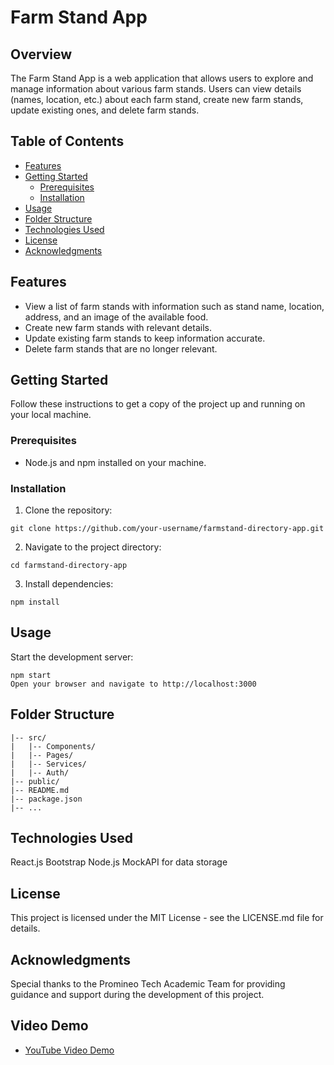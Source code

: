 # Farm Stand App

## Overview

The Farm Stand App is a web application that allows users to explore and manage information about various farm stands. Users can view details (names, location, etc.) about each farm stand, create new farm stands, update existing ones, and delete farm stands.

## Table of Contents

- [Features](#features)
- [Getting Started](#getting-started)
  - [Prerequisites](#prerequisites)
  - [Installation](#installation)
- [Usage](#usage)
- [Folder Structure](#folder-structure)
- [Technologies Used](#technologies-used)
- [License](#license)
- [Acknowledgments](#acknowledgments)

## Features

- View a list of farm stands with information such as stand name, location, address, and an image of the available food.
- Create new farm stands with relevant details.
- Update existing farm stands to keep information accurate.
- Delete farm stands that are no longer relevant.

## Getting Started

Follow these instructions to get a copy of the project up and running on your local machine.

### Prerequisites

- Node.js and npm installed on your machine.

### Installation

1. Clone the repository:

`git clone https://github.com/your-username/farmstand-directory-app.git`

2. Navigate to the project directory:

`cd farmstand-directory-app`

3. Install dependencies:

`npm install`

## Usage

Start the development server:

```
npm start
Open your browser and navigate to http://localhost:3000
```

## Folder Structure

```farmstand-directory-app/
|-- src/
|   |-- Components/
|   |-- Pages/
|   |-- Services/
|   |-- Auth/
|-- public/
|-- README.md
|-- package.json
|-- ...
```

## Technologies Used

React.js
Bootstrap
Node.js
MockAPI for data storage

## License

This project is licensed under the MIT License - see the LICENSE.md file for details.

## Acknowledgments

Special thanks to the Promineo Tech Academic Team for providing guidance and support during the development of this project.

## Video Demo

- [YouTube Video Demo](https://youtu.be/8tSOpw_XyAI)

